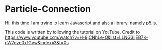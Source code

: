 # Particle-Connection

Hi, this time I am trying to learn Javascript and also a library, namely p5.js. 

This code is written by following the tutorial on YouTube.
Credit to https://www.youtube.com/watch?v=H-9jCNhLe-Q&list=LLNG3ljEB7K-nW7dzc0x1Gvw&index=3&t=0s
